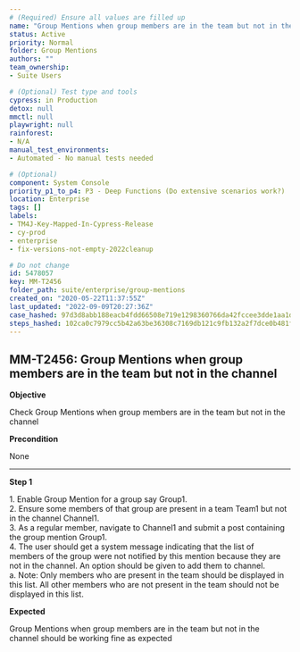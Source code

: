 ```yaml
---
# (Required) Ensure all values are filled up
name: "Group Mentions when group members are in the team but not in the channel"
status: Active
priority: Normal
folder: Group Mentions
authors: ""
team_ownership: 
- Suite Users

# (Optional) Test type and tools
cypress: in Production
detox: null
mmctl: null
playwright: null
rainforest: 
- N/A
manual_test_environments: 
- Automated - No manual tests needed

# (Optional)
component: System Console
priority_p1_to_p4: P3 - Deep Functions (Do extensive scenarios work?)
location: Enterprise
tags: []
labels: 
- TM4J-Key-Mapped-In-Cypress-Release
- cy-prod
- enterprise
- fix-versions-not-empty-2022cleanup

# Do not change
id: 5478057
key: MM-T2456
folder_path: suite/enterprise/group-mentions
created_on: "2020-05-22T11:37:55Z"
last_updated: "2022-09-09T20:27:36Z"
case_hashed: 97d3d8abb188eacb4fdd66508e719e1298360766da42fccee3dde1aa1da88f64e1fe9f01687d29f78bafdccf05090a63
steps_hashed: 102ca0c7979cc5b42a63be36308c7169db121c9fb132a2f7dce0b481f474cbbb5666b440db8b75f4b32b95d9a09cebc0
---
```


## MM-T2456: Group Mentions when group members are in the team but not in the channel

**Objective**

Check Group Mentions when group members are in the team but not in the channel

**Precondition**

None

---

**Step 1**

1\. Enable Group Mention for a group say Group1.\
2\. Ensure some members of that group are present in a team Team1 but not in the channel Channel1.\
3\. As a regular member, navigate to Channel1 and submit a post containing the group mention Group1.\
4\. The user should get a system message indicating that the list of members of the group were not notified by this mention because they are not in the channel. An option should be given to add them to channel.\
a. Note: Only members who are present in the team should be displayed in this list. All other members who are not present in the team should not be displayed in this list.

**Expected**

Group Mentions when group members are in the team but not in the channel should be working fine as expected
